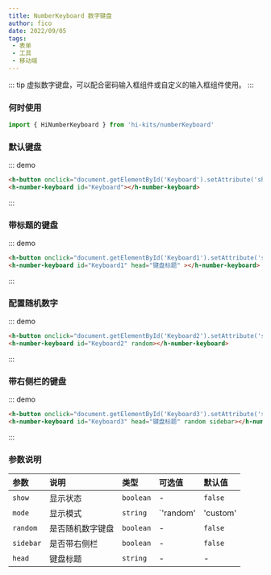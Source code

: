 ```yaml
---
title: NumberKeyboard 数字键盘
author: fico
date: 2022/09/05
tags:
 - 表单
 - 工具
 - 移动端
---
```

::: tip
虚拟数字键盘，可以配合密码输入框组件或自定义的输入框组件使用。
:::
### 何时使用
```ts
import { HiNumberKeyboard } from 'hi-kits/numberKeyboard'
```

### 默认键盘

::: demo
```html
<h-button onclick="document.getElementById('Keyboard').setAttribute('show', '')">弹出默认键盘</h-button>
<h-number-keyboard id="Keyboard"></h-number-keyboard>

```
:::

### 带标题的键盘

::: demo
```html
<h-button onclick="document.getElementById('Keyboard1').setAttribute('show', '')">弹出带标题的键盘</h-button>
<h-number-keyboard id="Keyboard1" head="键盘标题" ></h-number-keyboard>

```
:::


### 配置随机数字

::: demo
```html
<h-button onclick="document.getElementById('Keyboard2').setAttribute('show', '')">弹出配置随机数字的键盘</h-button>
<h-number-keyboard id="Keyboard2" random></h-number-keyboard>


```
:::

### 带右侧栏的键盘

::: demo
```html
<h-button onclick="document.getElementById('Keyboard3').setAttribute('show', '')">弹出带右侧栏的键盘</h-button>
<h-number-keyboard id="Keyboard3" head="键盘标题" random sidebar></h-number-keyboard>

```
:::
### 参数说明

|参数|说明|类型|可选值|默认值
|:--|:--|:--|:-----|:---
| `show`| 显示状态 |  `boolean` | - | `false`
| `mode`| 显示模式 |  `string` | `'random' | 'custom' | 'sidebar'` | -
| `random`| 是否随机数字键盘 |  `boolean` | - | `false`
| `sidebar`| 是否带右侧栏 |  `boolean` | - | `false`
| `head`| 键盘标题 |  `string` | - | -
